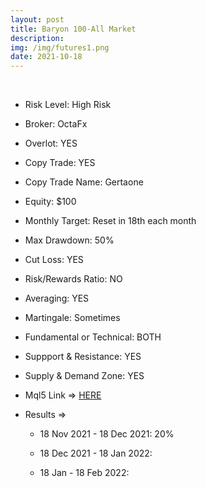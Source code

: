 ```yaml
---
layout: post
title: Baryon 100-All Market
description: 
img: /img/futures1.png
date: 2021-10-18
---
```





<Br>
   
* Risk Level: High Risk
* Broker: OctaFx
* Overlot: YES
* Copy Trade: YES
* Copy Trade Name: Gertaone
* Equity: $100
* Monthly Target: Reset in 18th each month
* Max Drawdown: 50%
* Cut Loss: YES
* Risk/Rewards Ratio: NO
* Averaging: YES
* Martingale: Sometimes
* Fundamental or Technical: BOTH
* Suppport & Resistance: YES
* Supply & Demand Zone: YES
* Mql5 Link => [HERE](https://www.mql5.com/en/signals/1287647?source=Site+Profile)
* Results => 
   
     * 18 Nov 2021 - 18 Dec 2021: 20%
   
     * 18 Dec 2021 - 18 Jan 2022: 
   
     * 18 Jan - 18 Feb 2022: 


  
  



